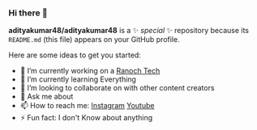 ### Hi there 👋


**adityakumar48/adityakumar48** is a ✨ _special_ ✨ repository because its `README.md` (this file) appears on your GitHub profile.

Here are some ideas to get you started:

- 🔭 I’m currently working on a [Ranoch Tech](ranochtech.com)
- 🌱 I’m currently learning Everything
- 👯 I’m looking to collaborate on with other content creators
- 💬 Ask me about 
- 📫 How to reach me: [Instagram](https://www.instagram.com/ranochtech/) [Youtube](https://www.youtube.com/channel/UCnUZ3ylWXOpfR7sMt8AEPxQ)
- ⚡ Fun fact: I don't Know about anything
